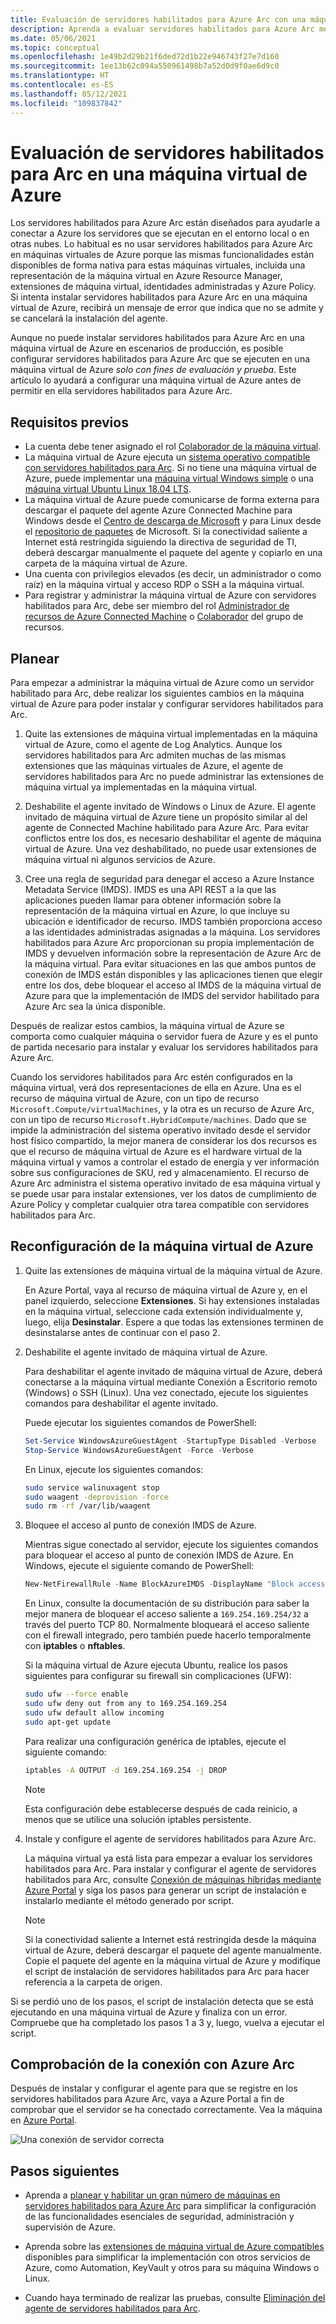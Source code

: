 ```yaml
---
title: Evaluación de servidores habilitados para Azure Arc con una máquina virtual de Azure
description: Aprenda a evaluar servidores habilitados para Azure Arc mediante una máquina virtual de Azure.
ms.date: 05/06/2021
ms.topic: conceptual
ms.openlocfilehash: 1e49b2d29b21f6ded72d1b22e946743f27e7d160
ms.sourcegitcommit: 1ee13b62c094a550961498b7a52d0d9f0ae6d9c0
ms.translationtype: HT
ms.contentlocale: es-ES
ms.lasthandoff: 05/12/2021
ms.locfileid: "109837842"
---
```

# <a name="evaluate-arc-enabled-servers-on-an-azure-virtual-machine"></a>Evaluación de servidores habilitados para Arc en una máquina virtual de Azure

Los servidores habilitados para Azure Arc están diseñados para ayudarle a conectar a Azure los servidores que se ejecutan en el entorno local o en otras nubes. Lo habitual es no usar servidores habilitados para Azure Arc en máquinas virtuales de Azure porque las mismas funcionalidades están disponibles de forma nativa para estas máquinas virtuales, incluida una representación de la máquina virtual en Azure Resource Manager, extensiones de máquina virtual, identidades administradas y Azure Policy. Si intenta instalar servidores habilitados para Azure Arc en una máquina virtual de Azure, recibirá un mensaje de error que indica que no se admite y se cancelará la instalación del agente.

Aunque no puede instalar servidores habilitados para Azure Arc en una máquina virtual de Azure en escenarios de producción, es posible configurar servidores habilitados para Azure Arc que se ejecuten en una máquina virtual de Azure *solo con fines de evaluación y prueba*. Este artículo lo ayudará a configurar una máquina virtual de Azure antes de permitir en ella servidores habilitados para Azure Arc.

## <a name="prerequisites"></a>Requisitos previos

* La cuenta debe tener asignado el rol [Colaborador de la máquina virtual](../../role-based-access-control/built-in-roles.md#virtual-machine-contributor).
* La máquina virtual de Azure ejecuta un [sistema operativo compatible con servidores habilitados para Arc](agent-overview.md#supported-operating-systems). Si no tiene una máquina virtual de Azure, puede implementar una [máquina virtual Windows simple](https://portal.azure.com/#create/Microsoft.Template/uri/https%3a%2f%2fraw.githubusercontent.com%2fAzure%2fazure-quickstart-templates%2fmaster%2fquickstarts%2fmicrosoft.compute%2fvm-simple-windows%2fazuredeploy.json) o una [máquina virtual Ubuntu Linux 18.04 LTS](https://portal.azure.com/#create/Microsoft.Template/uri/https%3a%2f%2fraw.githubusercontent.com%2fAzure%2fazure-quickstart-templates%2fmaster%2fquickstarts%2fmicrosoft.compute%2fvm-simple-windows%2fazuredeploy.json).
* La máquina virtual de Azure puede comunicarse de forma externa para descargar el paquete del agente Azure Connected Machine para Windows desde el [Centro de descarga de Microsoft](https://aka.ms/AzureConnectedMachineAgent) y para Linux desde el [repositorio de paquetes](https://packages.microsoft.com/) de Microsoft. Si la conectividad saliente a Internet está restringida siguiendo la directiva de seguridad de TI, deberá descargar manualmente el paquete del agente y copiarlo en una carpeta de la máquina virtual de Azure.
* Una cuenta con privilegios elevados (es decir, un administrador o como raíz) en la máquina virtual y acceso RDP o SSH a la máquina virtual.
* Para registrar y administrar la máquina virtual de Azure con servidores habilitados para Arc, debe ser miembro del rol [Administrador de recursos de Azure Connected Machine](../../role-based-access-control/built-in-roles.md#azure-connected-machine-resource-administrator) o [Colaborador](../../role-based-access-control/built-in-roles.md#contributor) del grupo de recursos.

## <a name="plan"></a>Planear

Para empezar a administrar la máquina virtual de Azure como un servidor habilitado para Arc, debe realizar los siguientes cambios en la máquina virtual de Azure para poder instalar y configurar servidores habilitados para Arc.

1. Quite las extensiones de máquina virtual implementadas en la máquina virtual de Azure, como el agente de Log Analytics. Aunque los servidores habilitados para Arc admiten muchas de las mismas extensiones que las máquinas virtuales de Azure, el agente de servidores habilitados para Arc no puede administrar las extensiones de máquina virtual ya implementadas en la máquina virtual.

2. Deshabilite el agente invitado de Windows o Linux de Azure. El agente invitado de máquina virtual de Azure tiene un propósito similar al del agente de Connected Machine habilitado para Azure Arc. Para evitar conflictos entre los dos, es necesario deshabilitar el agente de máquina virtual de Azure. Una vez deshabilitado, no puede usar extensiones de máquina virtual ni algunos servicios de Azure.

3. Cree una regla de seguridad para denegar el acceso a Azure Instance Metadata Service (IMDS). IMDS es una API REST a la que las aplicaciones pueden llamar para obtener información sobre la representación de la máquina virtual en Azure, lo que incluye su ubicación e identificador de recurso. IMDS también proporciona acceso a las identidades administradas asignadas a la máquina. Los servidores habilitados para Azure Arc proporcionan su propia implementación de IMDS y devuelven información sobre la representación de Azure Arc de la máquina virtual. Para evitar situaciones en las que ambos puntos de conexión de IMDS están disponibles y las aplicaciones tienen que elegir entre los dos, debe bloquear el acceso al IMDS de la máquina virtual de Azure para que la implementación de IMDS del servidor habilitado para Azure Arc sea la única disponible.

Después de realizar estos cambios, la máquina virtual de Azure se comporta como cualquier máquina o servidor fuera de Azure y es el punto de partida necesario para instalar y evaluar los servidores habilitados para Azure Arc.

Cuando los servidores habilitados para Arc estén configurados en la máquina virtual, verá dos representaciones de ella en Azure. Una es el recurso de máquina virtual de Azure, con un tipo de recurso `Microsoft.Compute/virtualMachines`, y la otra es un recurso de Azure Arc, con un tipo de recurso `Microsoft.HybridCompute/machines`. Dado que se impide la administración del sistema operativo invitado desde el servidor host físico compartido, la mejor manera de considerar los dos recursos es que el recurso de máquina virtual de Azure es el hardware virtual de la máquina virtual y vamos a controlar el estado de energía y ver información sobre sus configuraciones de SKU, red y almacenamiento. El recurso de Azure Arc administra el sistema operativo invitado de esa máquina virtual y se puede usar para instalar extensiones, ver los datos de cumplimiento de Azure Policy y completar cualquier otra tarea compatible con servidores habilitados para Arc.

## <a name="reconfigure-azure-vm"></a>Reconfiguración de la máquina virtual de Azure

1. Quite las extensiones de máquina virtual de la máquina virtual de Azure.

   En Azure Portal, vaya al recurso de máquina virtual de Azure y, en el panel izquierdo, seleccione **Extensiones**. Si hay extensiones instaladas en la máquina virtual, seleccione cada extensión individualmente y, luego, elija **Desinstalar**. Espere a que todas las extensiones terminen de desinstalarse antes de continuar con el paso 2.

2. Deshabilite el agente invitado de máquina virtual de Azure.

   Para deshabilitar el agente invitado de máquina virtual de Azure, deberá conectarse a la máquina virtual mediante Conexión a Escritorio remoto (Windows) o SSH (Linux). Una vez conectado, ejecute los siguientes comandos para deshabilitar el agente invitado.

   Puede ejecutar los siguientes comandos de PowerShell:

   ```powershell
   Set-Service WindowsAzureGuestAgent -StartupType Disabled -Verbose
   Stop-Service WindowsAzureGuestAgent -Force -Verbose
   ```

   En Linux, ejecute los siguientes comandos:

   ```bash
   sudo service walinuxagent stop
   sudo waagent -deprovision -force
   sudo rm -rf /var/lib/waagent
   ```

3. Bloquee el acceso al punto de conexión IMDS de Azure.

   Mientras sigue conectado al servidor, ejecute los siguientes comandos para bloquear el acceso al punto de conexión IMDS de Azure. En Windows, ejecute el siguiente comando de PowerShell:

   ```powershell
   New-NetFirewallRule -Name BlockAzureIMDS -DisplayName "Block access to Azure IMDS" -Enabled True -Profile Any -Direction Outbound -Action Block -RemoteAddress 169.254.169.254
   ```

   En Linux, consulte la documentación de su distribución para saber la mejor manera de bloquear el acceso saliente a `169.254.169.254/32` a través del puerto TCP 80. Normalmente bloqueará el acceso saliente con el firewall integrado, pero también puede hacerlo temporalmente con **iptables** o **nftables**.

   Si la máquina virtual de Azure ejecuta Ubuntu, realice los pasos siguientes para configurar su firewall sin complicaciones (UFW):

   ```bash
   sudo ufw --force enable
   sudo ufw deny out from any to 169.254.169.254
   sudo ufw default allow incoming
   sudo apt-get update
   ```


   Para realizar una configuración genérica de iptables, ejecute el siguiente comando:

   ```bash
   iptables -A OUTPUT -d 169.254.169.254 -j DROP
   ```

   > [!NOTE]
   > Esta configuración debe establecerse después de cada reinicio, a menos que se utilice una solución iptables persistente.

4. Instale y configure el agente de servidores habilitados para Azure Arc.

   La máquina virtual ya está lista para empezar a evaluar los servidores habilitados para Arc. Para instalar y configurar el agente de servidores habilitados para Arc, consulte [Conexión de máquinas híbridas mediante Azure Portal](onboard-portal.md) y siga los pasos para generar un script de instalación e instalarlo mediante el método generado por script.

   > [!NOTE]
   > Si la conectividad saliente a Internet está restringida desde la máquina virtual de Azure, deberá descargar el paquete del agente manualmente. Copie el paquete del agente en la máquina virtual de Azure y modifique el script de instalación de servidores habilitados para Arc para hacer referencia a la carpeta de origen.

Si se perdió uno de los pasos, el script de instalación detecta que se está ejecutando en una máquina virtual de Azure y finaliza con un error. Compruebe que ha completado los pasos 1 a 3 y, luego, vuelva a ejecutar el script.

## <a name="verify-the-connection-with-azure-arc"></a>Comprobación de la conexión con Azure Arc

Después de instalar y configurar el agente para que se registre en los servidores habilitados para Azure Arc, vaya a Azure Portal a fin de comprobar que el servidor se ha conectado correctamente. Vea la máquina en [Azure Portal](https://portal.azure.com).

![Una conexión de servidor correcta](./media/onboard-portal/arc-for-servers-successful-onboard.png)

## <a name="next-steps"></a>Pasos siguientes

* Aprenda a [planear y habilitar un gran número de máquinas en servidores habilitados para Azure Arc](plan-at-scale-deployment.md) para simplificar la configuración de las funcionalidades esenciales de seguridad, administración y supervisión de Azure.

* Aprenda sobre las [extensiones de máquina virtual de Azure compatibles](manage-vm-extensions.md) disponibles para simplificar la implementación con otros servicios de Azure, como Automation, KeyVault y otros para su máquina Windows o Linux.

* Cuando haya terminado de realizar las pruebas, consulte [Eliminación del agente de servidores habilitados para Arc](manage-agent.md#remove-the-agent).
